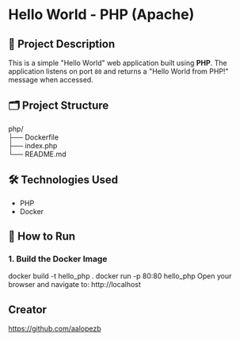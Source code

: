 # Hello World - PHP (Apache)

## 📄 Project Description
This is a simple "Hello World" web application built using **PHP**. The application listens on port `80` and returns a "Hello World from PHP!" message when accessed.

## 🗂 Project Structure
php/ <br>
├── Dockerfile<br> 
├── index.php <br>
└── README.md

## 🛠 Technologies Used
- PHP
- Docker

## 🚀 How to Run

### 1. Build the Docker Image
docker build -t hello_php .
docker run -p 80:80 hello_php
Open your browser and navigate to: http://localhost

## Creator
https://github.com/aalopezb